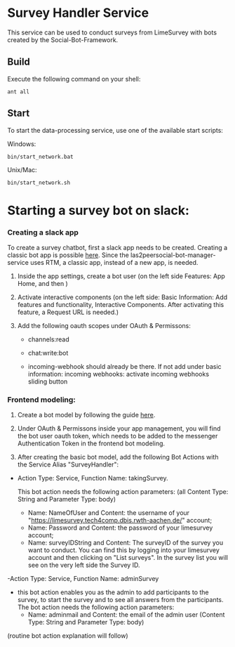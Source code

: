 # Survey Handler Service

This service can be used to conduct surveys from LimeSurvey with bots created by the Social-Bot-Framework.

Build
--------
Execute the following command on your shell:

```shell
ant all 
```

Start
--------

To start the data-processing service, use one of the available start scripts:

Windows:

```shell
bin/start_network.bat
```

Unix/Mac:
```shell
bin/start_network.sh
```




# Starting a survey bot on slack:

### Creating a slack app

To create a survey chatbot, first a slack app needs to be created. Creating a classic bot app is possible [here](https://api.slack.com/apps).
Since the las2peersocial-bot-manager-service uses RTM, a classic app, instead of a new app, is needed.

1. Inside the app settings, create a bot user (on the left side Features: App Home, and then )

2. Activate interactive components (on the left side: Basic Information: Add features and functionality, Interactive Components. After activating this feature, a Request URL is needed.)

3. Add the following oauth scopes under OAuth & Permissons:

    - channels:read

    - chat:write:bot

    - incoming-webhook should already be there. If not add under basic information: incoming webhooks: activate incoming webhooks sliding button



### Frontend modeling:

1. Create a bot model by following the guide [here](https://github.com/rwth-acis/Social-Bot-Framework).

2. Under OAuth & Permissons inside your app management, you will find the bot user oauth token, which needs to be added to the messenger Authentication Token in the frontend bot modeling.

3. After creating the basic bot model, add the following Bot Actions with the Service Alias "SurveyHandler":

- Action Type: Service, Function Name: takingSurvey.
  
    This bot action needs the following action parameters: (all Content Type: String and Parameter Type: body)
    
    * Name: NameOfUser and Content: the username of your "https://limesurvey.tech4comp.dbis.rwth-aachen.de/" account;   
    * Name: Password and Content: the password of your limesurvey account; 
    * Name: surveyIDString and Content: The surveyID of the survey you want to conduct. You can find this by logging into your limesurvey account and then clicking on "List surveys". In the survey list you will see on the very left side the Survey ID.

-Action Type: Service, Function Name: adminSurvey

- this bot action enables you as the admin to add participants to the survey, to start the survey and to see all answers from the participants. The bot action needs the following action parameters:
    * Name: adminmail and Content: the email of the admin user (Content Type: String and Parameter Type: body)


(routine bot action explanation will follow)



